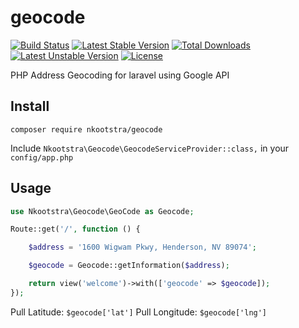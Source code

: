 # geocode

[![Build Status](https://travis-ci.org/SapioBeasley/geocode.svg)](https://travis-ci.org/SapioBeasley/geocode)
[![Latest Stable Version](https://poser.pugx.org/sapioweb/geocode/v/stable)](https://packagist.org/packages/sapioweb/geocode)
[![Total Downloads](https://poser.pugx.org/sapioweb/geocode/downloads)](https://packagist.org/packages/sapioweb/geocode)
[![Latest Unstable Version](https://poser.pugx.org/sapioweb/geocode/v/unstable)](https://packagist.org/packages/sapioweb/geocode)
[![License](https://poser.pugx.org/sapioweb/geocode/license)](https://packagist.org/packages/sapioweb/geocode)

PHP Address Geocoding for laravel using Google API

## Install

`composer require nkootstra/geocode`

Include `Nkootstra\Geocode\GeocodeServiceProvider::class,` in your `config/app.php`

## Usage

```php
use Nkootstra\Geocode\GeoCode as Geocode;

Route::get('/', function () {

	$address = '1600 Wigwam Pkwy, Henderson, NV 89074';

	$geocode = Geocode::getInformation($address);

	return view('welcome')->with(['geocode' => $geocode]);
});
```

Pull Latitude: `$geocode['lat']`
Pull Longitude: `$geocode['lng']`
